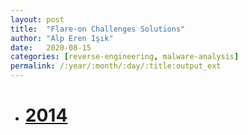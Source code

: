 ```yaml
---
layout: post
title:  "Flare-on Challenges Solutions"
author: "Alp Eren Işık"
date:   2020-08-15
categories: [reverse-engineering, malware-analysis]
permalink: /:year/:month/:day/:title:output_ext
---
```


  - # [2014](https://github.com/isikerenalp/flare-on_challenges/tree/master/2014)
